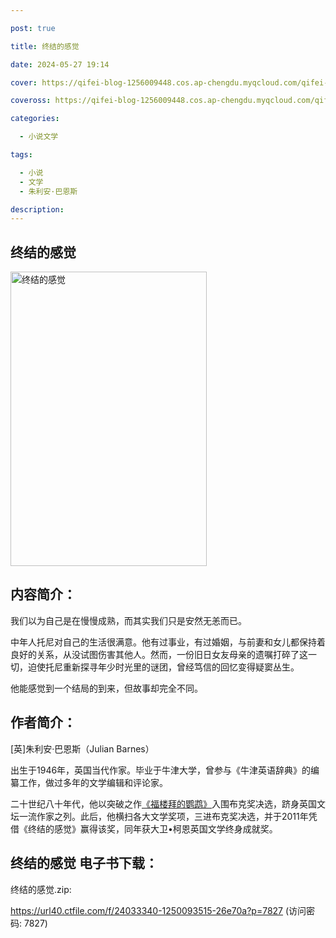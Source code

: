 ```yaml
---

post: true

title: 终结的感觉

date: 2024-05-27 19:14

cover: https://qifei-blog-1256009448.cos.ap-chengdu.myqcloud.com/qifei-blog/6634ab080ea9cb1403895b6a.jpg

coveross: https://qifei-blog-1256009448.cos.ap-chengdu.myqcloud.com/qifei-blog/6634ab080ea9cb1403895b6a.jpg

categories:

  - 小说文学

tags:

  - 小说
  - 文学
  - 朱利安·巴恩斯

description:
---
```


## 终结的感觉
<img alt=" 终结的感觉" class="aligncenter loaded" data-was-processed="true" decoding="async" fetchpriority="high" height="471" src="https://qifei-blog-1256009448.cos.ap-chengdu.myqcloud.com/qifei-blog/6634ab080ea9cb1403895b6a.jpg " style="cursor: zoom-in;" width="314"/>

## 内容简介：

我们以为自己是在慢慢成熟，而其实我们只是安然无恙而已。

中年人托尼对自己的生活很满意。他有过事业，有过婚姻，与前妻和女儿都保持着良好的关系，从没试图伤害其他人。然而，一份旧日女友母亲的遗嘱打碎了这一切，迫使托尼重新探寻年少时光里的谜团，曾经笃信的回忆变得疑窦丛生。

他能感觉到一个结局的到来，但故事却完全不同。

## 作者简介：

 [英]朱利安·巴恩斯（Julian Barnes）

出生于1946年，英国当代作家。毕业于牛津大学，曾参与《牛津英语辞典》的编纂工作，做过多年的文学编辑和评论家。

二十世纪八十年代，他以突破之作<a href="https://www.huibooks.com/24391.html">《福楼拜的鹦鹉》</a>入围布克奖决选，跻身英国文坛一流作家之列。此后，他横扫各大文学奖项，三进布克奖决选，并于2011年凭借《终结的感觉》赢得该奖，同年获大卫•柯恩英国文学终身成就奖。

## 终结的感觉 电子书下载：
终结的感觉.zip: 

https://url40.ctfile.com/f/24033340-1250093515-26e70a?p=7827 (访问密码: 7827)
